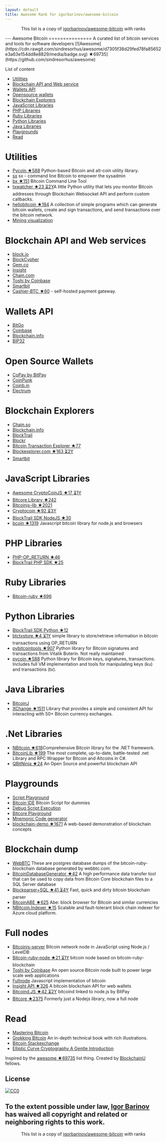 ```yaml
---
layout: default
title: Awesome Rank for igorbarinov/awesome-bitcoin
---
```


<p align="center">
	This list is a copy of <a href="https://github.com/igorbarinov/awesome-bitcoin">igorbarinov/awesome-bitcoin</a> with ranks
</p>
---
Awesome Bitcoin
===============
A curated list of bitcoin services and tools for software developers
[![Awesome](https://cdn.rawgit.com/sindresorhus/awesome/d7305f38d29fed78fa85652e3a63e154dd8e8829/media/badge.svg) ★69735](https://github.com/sindresorhus/awesome)

List of content

- [Utilities](#utilities)
- [Blockchain API and Web service](#blockchain-api-and-web-services)
- [Wallets API](#wallets-api)
- [Opensource wallets](#open-source-wallets)
- [Blockchain Explorers](#blockchain-explorers)
- [JavaScript Libraries](#javascript-libraries)
- [PHP Libraries](#php-libraries)
- [Ruby Libraries](#ruby-libraries)
- [Python Libraries](#python-libraries)
- [Java Libraries](#java-libraries)
- [Playgrounds](#playgrounds)
- [Read](#read)


# Utilities
* [Pycoin ★588](https://github.com/richardkiss/pycoin) Python-based Bitcoin and alt-coin utility library.
* [sx](https://github.com/spesmilo/sx/) sx - command line Bitcoin to empower the sysadmin
* [bx ★151](https://github.com/libbitcoin/libbitcoin-explorer) Bitcoin Command Line Tool
* [txwatcher ★23 ⏳2Y](https://github.com/tsileo/txwatcher)A little Python utility that lets you monitor Bitcoin addresses through Blockchain Websocket API and perform custom callbacks.
* [hellobitcoin ★184](https://github.com/prettymuchbryce/hellobitcoin) A collection of simple programs which can generate bitcoin wallets, create and sign transactions, and send transactions over the bitcoin network.
* [Mining visualization](http://www.yogh.io/#mine:last)

# Blockchain API and Web services
* [block.io](https://block.io)
* [BlockCypher](http://www.blockcypher.com)
* [Gem.co](https://gem.co)
* [Insight](https://insight.is)
* [Chain.com](https://chain.com)
* [Toshi by Coinbase](https://toshi.io/)
* [Smartbit](https://www.smartbit.com.au)
* [Cashier-BTC ★60](https://github.com/Overtorment/Cashier-BTC) - self-hosted payment gateway.

# Wallets API
* [BitGo](https://www.bitgo.com/api/)
* [Coinbase](https://developers.coinbase.com)
* [Blockchain.info](https://blockchain.info/api)
* [BIP32](http://bip32.org)

# Open Source Wallets
* [CoPay by BitPay](https://copay.io/)
* [CoinPunk](https://coinpunk.com/)
* [Coinb.in](https://coinb.in)
* [Electrum](https://electrum.org/)

# Blockchain Explorers
* [Chain.so](http://chain.so)
* [Blockchain.info](https://blockchain.info)
* [BlockTrail](https://www.blocktrail.com/BTC) 
* [Blockr](https://blockr.io)
* [Bitcoin Transaction Explorer ★77](https://github.com/JornC/bitcoin-transaction-explorer)
* [Blockexplorer.com ★163 ⏳2Y](https://github.com/bitcoin-blockexplorer/old-blockexplorer-php)
* [Smartbit](https://www.smartbit.com.au)

# JavaScript Libraries
* [Awesome CryptoCoinJS ★17 ⏳1Y](https://github.com/cryptocoinjs/awesome-cryptocoinjs)
* [Bitcore Library ★242](https://github.com/bitpay/bitcore-lib)
* [Bitcoinjs-lib ★2021](https://github.com/bitcoinjs/bitcoinjs-lib)
* [Cryptocoin ★92 ⏳3Y](https://github.com/cryptocoinjs/cryptocoin)
* [BlockTrail SDK NodeJS ★30](https://github.com/blocktrail/blocktrail-sdk-nodejs)
* [bcoin ★1319](https://github.com/bcoin-org/bcoin) Javascript bitcoin library for node.js and browsers 

# PHP Libraries
* [PHP-OP_RETURN ★46](https://github.com/coinspark/php-OP_RETURN)
* [BlockTrail PHP SDK ★25](https://github.com/blocktrail/blocktrail-sdk-php)

# Ruby Libraries
* [Bitcoin-ruby ★696](https://github.com/lian/bitcoin-ruby)

# Python Libraries
* [BlockTrail SDK Python ★12](https://github.com/blocktrail/blocktrail-sdk-python)
* [btctxstore ★4 ⏳1Y](https://github.com/F483/btctxstore) simple library to store/retrieve information in bitcoin transactions using OP_RETURN
* [pybitcointools ★907](https://github.com/vbuterin/pybitcointools) Python library for Bitcoin signatures and transactions from Vitalik Buterin. Not really maintained
* [pycoin ★588](https://github.com/richardkiss/pycoin) Python library for Bitcoin keys, signatures, transactions. Includes full VM implementation and tools for manipulating keys (ku) and transactions (tx).

# Java Libraries
* [BitcoinJ](https://bitcoinj.github.io)
* [XChange ★1511](https://github.com/timmolter/XChange) Library that provides a simple and consistent API for interacting with 50+ Bitcoin currency exchanges.

# .Net Libraries
* [NBitcoin ★618](https://github.com/MetacoSA/NBitcoin)Comprehensive Bitcoin library for the .NET framework.
* [BitcoinLib ★199](https://github.com/GeorgeKimionis/BitcoinLib) The most complete, up-to-date, battle-tested .net Library and RPC Wrapper for Bitcoin and Altcoins in C#.
* [QBitNinja ★24](https://github.com/MetacoSA/QBitNinja) An Open Source and powerful blockchain API

# Playgrounds
* [Script Playground](http://www.crmarsh.com/script-playground/)
* [Bitcoin IDE](http://www.cs.princeton.edu/~tongbinw/bitcoinIDE/build/editor.html) Bitcoin Script for dummies
* [Debug Script Execution](https://webbtc.com/script)
* [Bitcore Playground](https://bitcore.io/playground/)
* [Mnemonic Code generator](https://dcpos.github.io/bip39/)
* [blockchain-demo ★1671](https://github.com/anders94/blockchain-demo) A web-based demonstration of blockchain concepts

# Blockchain dump
* [WebBTC](http://dumps.webbtc.com/bitcoin/) These are postgres database dumps of the bitcoin-ruby-blockchain database generated by webbtc.com.
* [BitcoinDatabaseGenerator ★42](https://github.com/ladimolnar/BitcoinDatabaseGenerator) A high performance data transfer tool that can be used to copy data from Bitcoin Core blockchain files to a SQL Server database
* [Blockparser+SQL ★41 ⏳4Y](https://github.com/mcdee/blockparser) Fast, quick and dirty bitcoin blockchain parser
* [BitcoinABE ★625](https://github.com/bitcoin-abe/bitcoin-abe) Abe: block browser for Bitcoin and similar currencies
* [NBitcoin.Indexer ★15](https://github.com/MetacoSA/NBitcoin.Indexer) Scalable and fault-tolerant block chain indexer for Azure cloud platform.

# Full nodes
* [Bitcoinjs-server](https://github.com/bitcoinjs/bitcoinjs-server) Bitcoin network node in JavaScript using Node.js / LevelDB
* [Bitcoin-ruby-node ★21 ⏳1Y](https://github.com/mhanne/bitcoin-ruby-node) bitcoin node based on bitcoin-ruby-blockchain
* [Toshi by Coinbase](https://toshi.io/) An open source Bitcoin node built to power large scale web applications
* [Fullnode](https://github.com/ryanxcharles/fullnode) Javascript implementation of bitcoin
* [Insight API ★326](https://github.com/bitpay/insight-api) A bitcoin blockchain API for web wallets
* [Bitcoind.JS ★42 ⏳2Y](https://github.com/bitpay/bitcoind.js) bitcoind linked to node.js by BitPay
* [Bitcore ★2375](https://github.com/bitpay/bitcore) Formerly just a Nodejs library, now a full node

# Read
* [Mastering Bitcoin](https://github.com/aantonop/bitcoinbook)
* [Grokking Bitcoin](https://www.manning.com/books/grokking-bitcoin) An in-depth technical book with rich illustrations.
* [Bitcoin Stackexchange](http://bitcoin.stackexchange.com)
* [Elliptic Curve Cryptography A Gentle Introduction](http://andrea.corbellini.name/2015/05/17/elliptic-curve-cryptography-a-gentle-introduction/)

Inspired by the [awesome ★69735](https://github.com/sindresorhus/awesome) list thing.
Created by [BlockchainU](http://blockchainu.co/) fellows.

## License

[![CC0](http://i.creativecommons.org/p/zero/1.0/88x31.png)](http://creativecommons.org/publicdomain/zero/1.0/)

To the extent possible under law, [Igor Barinov](https://github.com/igorbarinov/) has waived all copyright and related or neighboring rights to this work.
---
<p align="center">
	This list is a copy of <a href="https://github.com/igorbarinov/awesome-bitcoin">igorbarinov/awesome-bitcoin</a> with ranks
</p>
